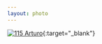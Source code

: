 ```yaml
---
layout: photo
---
```


[![115 Arturo](https://c1.staticflickr.com/1/748/22089596739_e5a10e464c_c.jpg)](https://www.flickr.com/photos/131440297@N08/22089596739/){:target="_blank"}
